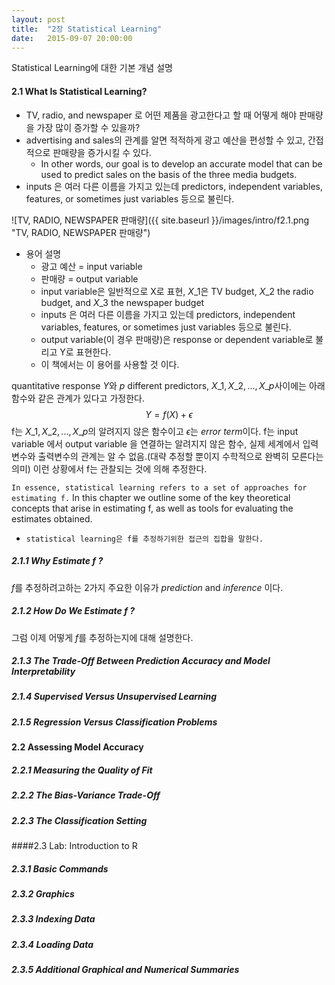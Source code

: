 ```yaml
---
layout: post
title:  "2장 Statistical Learning"
date:   2015-09-07 20:00:00
---
```



Statistical Learning에 대한 기본 개념 설명

#### 2.1 What Is Statistical Learning?
* TV, radio, and newspaper 로 어떤 제품을 광고한다고 할 때 어떻게 해야 판매량을 가장 많이 증가할 수 있을까?
* advertising and sales의 관계를 알면 적적하게 광고 예산을 편성할 수 있고, 간접적으로 판매량을 증가시킬 수 있다.
    * In other words, our goal is to develop an accurate model that can be used to predict sales on the basis of the three media budgets.
* inputs 은 여러 다른 이름을 가지고 있는데 predictors, independent variables, features, or sometimes just variables 등으로 불린다.

![TV, RADIO, NEWSPAPER 판매량]({{ site.baseurl }}/images/intro/f2.1.png "TV, RADIO, NEWSPAPER 판매량")


* 용어 설명
  * 광고 예산 = input variable
  * 판매량 = output variable
  * input variable은 일반적으로 X로 표현, $X\_1$은 TV budget, $X\_2$ the radio budget, and $X\_3$ the newspaper budget 
  * inputs 은 여러 다른 이름을 가지고 있는데 predictors, independent variables, features, or sometimes just variables 등으로 불린다.
  * output variable(이 경우 판매량)은 response or dependent variable로 불리고 Y로 표현한다.
  * 이 책에서는 이 용어를 사용할 것 이다.

quantitative response $Y$와 $p$ different predictors, $X\_1, X\_2, . . . , X\_p$사이에는 아래 함수와 같은 관계가 있다고 가정한다.  
$$Y = f(X) + \epsilon$$
f는 $X\_1, X\_2, . . . , X\_p$의 알려지지 않은 함수이고 $\epsilon$는 *error term*이다.
f는 input variable 에서 output variable 을 연결하는 알려지지 않은 함수, 실제 세계에서 입력변수와 출력변수의 관계는 알 수 없음.(대략 추정할 뿐이지 수학적으로 완벽히 모른다는 의미)
이런 상황에서 f는 관찰되는 것에 의해 추정한다.

`In essence, statistical learning refers to a set of approaches for estimating f.` In this chapter we outline some of the key theoretical concepts that arise in estimating f, as well as tools for evaluating the estimates obtained.

* `statistical learning은 f를 추정하기위한 접근의 집합을 말한다.`

##### 2.1.1 Why Estimate $f$   ?
$f$를 추정하려고하는 2가지 주요한 이유가 *prediction* and *inference* 이다.






##### 2.1.2 How Do We Estimate $f$   ?
그럼 이제 어떻게 $f$를 추정하는지에 대해 설명한다.







##### 2.1.3 The Trade-Off Between Prediction Accuracy and Model Interpretability


##### 2.1.4 Supervised Versus Unsupervised Learning


##### 2.1.5 Regression Versus Classification Problems


#### 2.2 Assessing Model Accuracy

##### 2.2.1 Measuring the Quality of Fit

##### 2.2.2 The Bias-Variance Trade-Off

##### 2.2.3 The Classification Setting

####2.3 Lab: Introduction to R

##### 2.3.1 Basic Commands

##### 2.3.2 Graphics

##### 2.3.3 Indexing Data

##### 2.3.4 Loading Data

##### 2.3.5 Additional Graphical and Numerical Summaries









